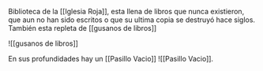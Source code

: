 Biblioteca de la [[Iglesia Roja]], esta llena de libros que nunca existieron, que aun no han sido escritos o que su ultima copia se destruyó hace siglos. También esta repleta de [[gusanos de libros]]

![[gusanos de libros]]

En sus profundidades hay un [[Pasillo Vacio]] 
![[Pasillo Vacio]].